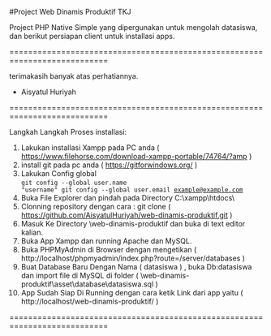 #Project Web Dinamis Produktif TKJ

Project PHP Native Simple yang dipergunakan untuk mengolah datasiswa, dan berikut persiapan client untuk installasi apps. 

===========================================================================

terimakasih banyak atas perhatiannya.
- Aisyatul Huriyah

===========================================================================

Langkah Langkah Proses installasi:

1. Lakukan installasi Xampp pada PC anda ( https://www.filehorse.com/download-xampp-portable/74764/?amp )
2. install git pada pc anda ( https://gitforwindows.org/ )
3. Lakukan Config global <br>
<code>git config --global user.name "username"
git config --global user.email example@example.com</code>
4. Buka File Explorer dan pindah pada Directory C:\xampp\htdocs\ 
5. Clonning repository dengan cara : git clone ( https://github.com/AisyatulHuriyah/web-dinamis-produktif.git )
6. Masuk Ke Directory \web-dinamis-produktif dan buka di text editor kalian.
7. Buka App Xampp dan running Apache dan MySQL.
8. Buka PHPMyAdmin di Browser dengan mengetikan ( http://localhost/phpmyadmin/index.php?route=/server/databases ) 
9. Buat Database Baru Dengan Nama ( datasiswa ) , buka Db:datasiswa dan import file di MySQL di folder ( \web-dinamis-produktif\asset\database\datasiswa.sql )
10. App Sudah Siap Di Running dengan cara ketik Link dari app yaitu ( http://localhost/web-dinamis-produktif/ )

===========================================================================
